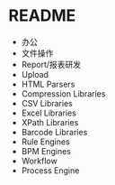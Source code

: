 # README

- 办公
- 文件操作
- Report/报表研发
- Upload
- HTML Parsers
- Compression Libraries
- CSV Libraries
- Excel Libraries
- XPath Libraries
- Barcode Libraries
- Rule Engines
- BPM Engines
- Workflow
- Process Engine
